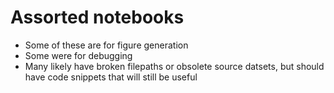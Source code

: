 # Assorted notebooks
* Some of these are for figure generation
* Some were for debugging
* Many likely have broken filepaths or obsolete source datsets, but should have code snippets that will still be useful
